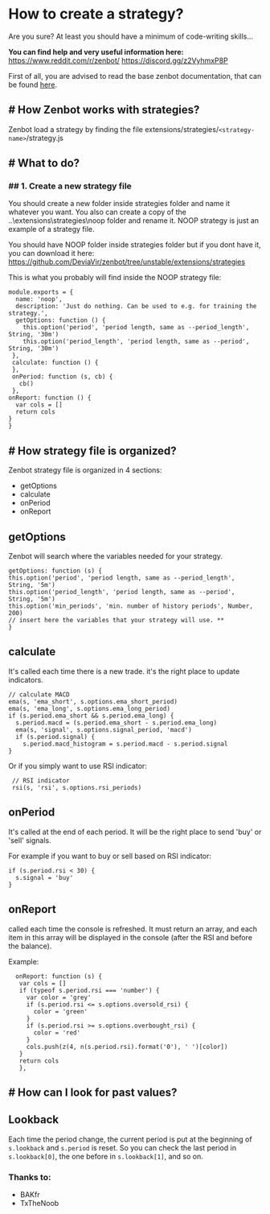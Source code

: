# How to create a strategy?

Are you sure?
At least you should have a minimum of code-writing skills...

**You can find help and very useful information here:**
https://www.reddit.com/r/zenbot/
https://discord.gg/z2VyhmxP8P

First of all, you are advised to read the base zenbot documentation, that can be found [here](https://github.com/DeviaVir/zenbot/tree/unstable/docs "here").

## # How Zenbot works with strategies?

Zenbot load a strategy by finding the file extensions/strategies/`<strategy-name>`/strategy.js

## # What to do?

### ## 1. Create a new strategy file

You should create a new folder inside strategies folder and name it whatever you want.
You also can create a copy of the ..\extensions\strategies\noop folder and rename it.
NOOP strategy is just an example of a strategy file.

You should have NOOP folder inside strategies folder but if you dont have it, you can download it here:
https://github.com/DeviaVir/zenbot/tree/unstable/extensions/strategies

This is what you probably will find inside the NOOP strategy file:

    module.exports = {
      name: 'noop',
      description: 'Just do nothing. Can be used to e.g. for training the strategy.',
      getOptions: function () {
        this.option('period', 'period length, same as --period_length', String, '30m')
        this.option('period_length', 'period length, same as --period', String, '30m')
     },
     calculate: function () {
     },
     onPeriod: function (s, cb) {
       cb()
     },
    onReport: function () {
      var cols = []
      return cols
    }
    }

## # How strategy file is organized?

Zenbot strategy file is organized in 4 sections:

- getOptions
- calculate
- onPeriod
- onReport

## getOptions

Zenbot will search where the variables needed for your strategy.

    getOptions: function (s) {
    this.option('period', 'period length, same as --period_length', String, '5m')
    this.option('period_length', 'period length, same as --period', String, '5m')
    this.option('min_periods', 'min. number of history periods', Number, 200)
    // insert here the variables that your strategy will use. **
    }

## calculate

It's called each time there is a new trade. it's the right place to update indicators.

    // calculate MACD
    ema(s, 'ema_short', s.options.ema_short_period)
    ema(s, 'ema_long', s.options.ema_long_period)
    if (s.period.ema_short && s.period.ema_long) {
      s.period.macd = (s.period.ema_short - s.period.ema_long)
      ema(s, 'signal', s.options.signal_period, 'macd')
      if (s.period.signal) {
        s.period.macd_histogram = s.period.macd - s.period.signal
    }

Or if you simply want to use RSI indicator:

     // RSI indicator
     rsi(s, 'rsi', s.options.rsi_periods)

## onPeriod

It's called at the end of each period. It will be the right place to send 'buy' or 'sell' signals.

For example if you want to buy or sell based on RSI indicator:

    if (s.period.rsi < 30) {
      s.signal = 'buy'
    }

## onReport

called each time the console is refreshed. It must return an array, and each item in this array will be displayed in the console (after the RSI and before the balance).

Example:

      onReport: function (s) {
       var cols = []
       if (typeof s.period.rsi === 'number') {
         var color = 'grey'
         if (s.period.rsi <= s.options.oversold_rsi) {
           color = 'green'
         }
         if (s.period.rsi >= s.options.overbought_rsi) {
           color = 'red'
         }
         cols.push(z(4, n(s.period.rsi).format('0'), ' ')[color])
       }
       return cols
       },

## # How can I look for past values?

## Lookback

Each time the period change, the current period is put at the beginning of `s.lookback` and `s.period` is reset. So you can check the last period in `s.lookback[0]`, the one before in `s.lookback[1]`, and so on.

### Thanks to:

- BAKfr
- TxTheNoob
